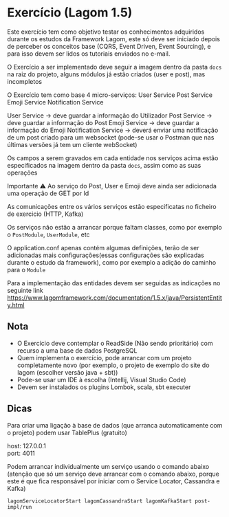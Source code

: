 # Exercício (Lagom 1.5)
Este exercício tem como objetivo testar os conhecimentos adquiridos durante os estudos da Framework
Lagom, este só deve ser iniciado depois de perceber
os conceitos base (CQRS, Event Driven, Event Sourcing),
e para isso devem ser lidos os tutoriais enviados no e-mail.

O Exercício a ser implementado deve seguir a imagem dentro da pasta `docs`
na raiz do projeto, alguns módulos já estão criados (user e post), mas incompletos

O Exercício tem como base 4 micro-serviços:
User Service
Post Service
Emoji Service
Notification Service

User Service -> deve guardar a informação do Utilizador
Post Service -> deve guardar a informação do Post
Emoji Service -> deve guardar a informação do Emoji
Notification Service -> deverá enviar uma notificação de um post criado para um websocket (pode-se usar o Postman que nas últimas versões já tem um cliente webSocket)

Os campos a serem gravados em cada entidade nos serviços acima estão especificados na imagem dentro da pasta `docs`, assim como as suas operações

Importante :warning: Ao serviço do Post, User e Emoji deve ainda ser adicionada uma operação de GET por Id

As comunicações entre os vários serviços estão especificatas no ficheiro de exercicio (HTTP, Kafka)

Os serviços não estão a arrancar porque faltam classes, como por exemplo o `PostModule`, `UserModule`, etc

O application.conf apenas contém algumas definições,
terão de ser adicionadas mais configurações(essas configurações
são explicadas durante o estudo da framework), como por exemplo a adição do caminho para o `Module`

Para a implementação das entidades devem ser seguidas as indicações no seguinte link
https://www.lagomframework.com/documentation/1.5.x/java/PersistentEntity.html


## Nota

- O Exercício deve contemplar o ReadSide (Não sendo prioritário) com recurso a uma base de dados PostgreSQL
- Quem implementa o exercício, pode arrancar com um projeto
  completamente novo (por exemplo, o projeto de exemplo do site do lagom (escolher versão java + sbt))
- Pode-se usar um IDE à escolha (Intellij, Visual Studio Code)
- Devem ser instalados os plugins Lombok, scala, sbt executer

## Dicas

Para criar uma ligação à base de dados (que arranca automaticamente com o projeto)
podem usar TablePlus (gratuito)

host: 127.0.0.1<br/>
port: 4011

Podem arrancar individualmente um serviço usando o comando abaixo 
(atenção que só um serviço deve arrancar com o comando abaixo, porque este é que fica responsável 
por iniciar com o Service Locator, Cassandra e Kafka)

```lagomServiceLocatorStart lagomCassandraStart lagomKafkaStart post-impl/run```
